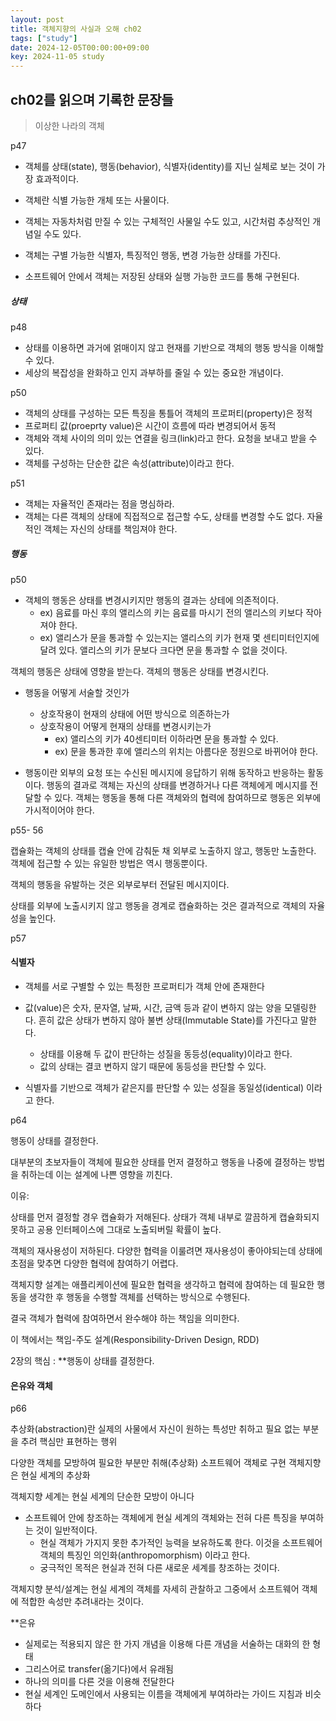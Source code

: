 ```yaml
---
layout: post
title: 객체지향의 사실과 오해 ch02
tags: ["study"]
date: 2024-12-05T00:00:00+09:00
key: 2024-11-05 study
---
```


## ch02를 읽으며 기록한 문장들

> 이상한 나라의 객체

p47
- 객체를 상태(state), 행동(behavior), 식별자(identity)를 지닌 실체로 보는 것이 가장 효과적이다.

- 객체란 식별 가능한 개체 또는 사물이다.
- 객체는 자동차처럼 만질 수 있는 구체적인 사물일 수도 있고, 시간처럼 추상적인 개념일 수도 있다.
- 객체는 구별 가능한 식별자, 특징적인 행동, 변경 가능한 상태를 가진다.
- 소프트웨어 안에서 객체는 저장된 상태와 실행 가능한 코드를 통해 구현된다.


##### 상태

p48
- 상태를 이용하면 과거에 얽매이지 않고 현재를 기반으로 객체의 행동 방식을 이해할 수 있다.
- 세상의 복잡성을 완화하고 인지 과부하를 줄일 수 있는 중요한 개념이다.

p50
- 객체의 상태를 구성하는 모든 특징을 통틀어 객체의 프로퍼티(property)은 정적
- 프로퍼티 값(proeprty value)은 시간이 흐름에 따라 변경되어서 동적
- 객체와 객체 사이의 의미 있는 연결을 링크(link)라고 한다. 요청을 보내고 받을 수 있다.
- 객체를 구성하는 단순한 값은 속성(attribute)이라고 한다.

p51
- 객체는 자율적인 존재라는 점을 명심하라.
- 객체는 다른 객체의 상태에 직접적으로 접근할 수도, 상태를 변경할 수도 없다. 자율적인 객체는 자신의 상태를 책임져야 한다.


##### 행동

p50

- 객체의 행동은 상태를 변경시키지만 행동의 결과는 상테에 의존적이다.
    - ex) 음료를 마신 후의 앨리스의 키는 음료를 마시기 전의 앨리스의 키보다 작아져야 한다.
    - ex) 앨리스가 문을 통과할 수 있는지는 앨리스의 키가 현재 몇 센티미터인지에 달려 있다. 앨리스의 키가 문보다 크다면 문을 통과할 수 없을 것이다.

객체의 행동은 상태에 영향을 받는다.
객체의 행동은 상태를 변경시킨다.


- 행동을 어떻게 서술할 것인가
    - 상호작용이 현재의 상태에 어떤 방식으로 의존하는가
    - 상호작용이 어떻게 현재의 상태를 변경시키는가
        - ex) 앨리스의 키가 40센티미터 이하라면 문을 통과할 수 있다.
        - ex) 문을 통과한 후에 앨리스의 위치는 아름다운 정원으로 바뀌어야 한다.


- 행동이란 외부의 요청 또는 수신된 메시지에 응답하기 위해 동작하고 반응하는 활동이다. 행동의 결과로 객체는 자신의 상태를 변경하거나 다른 객체에게 메시지를 전달할 수 있다. 객체는 행동을 통해 다른 객체와의 협력에 참여하므로 행동은 외부에 가시적이어야 한다.

p55- 56

캡슐화는 객체의 상태를 캡슐 안에 감춰둔 채 외부로 노출하지 않고, 행동만 노출한다. 객체에 접근할 수 있는 유일한 방법은 역시 행동뿐이다.

객체의 행동을 유발하는 것은 외부로부터 전달된 메시지이다.

상태를 외부에 노출시키지 않고 행동을 경계로 캡슐화하는 것은 결과적으로 객체의 자율성을 높인다.


p57
#### 식별자

- 객체를 서로 구별할 수 있는 특정한 프로퍼티가 객체 안에 존재한다

- 값(value)은 숫자, 문자열, 날짜, 시간, 금액 등과 같이 변하지 않는 양을 모델링한다. 흔히 값은 상태가 변하지 않아 불변 상태(Immutable State)를 가진다고 말한다.
    - 상태를 이용해 두 값이 판단하는 성질을 동등성(equality)이라고 한다.
    - 값의 상태는 결코 변하지 않기 때문에 동등성을 판단할 수 있다.


- 식별자를 기반으로 객체가 같은지를 판단할 수 있는 성질을 동일성(identical) 이라고 한다.



p64

행동이 상태를 결정한다.

대부분의 초보자들이 객체에 필요한 상태를 먼저 결정하고 행동을 나중에 결정하는 방법을 취하는데 이는 설계에 나쁜 영향을 끼친다.

이유:

상태를 먼저 결정할 경우 캡슐화가 저해된다. 상태가 객체 내부로 깔끔하게 캡슐화되지 못하고 공용 인터페이스에 그대로 노출되버릴 확률이 높다.

객체의 재사용성이 저하된다. 다양한 협력을 이룰려면 재사용성이 좋아야되는데 상태에 초점을 맞추면 다양한 협력에 참여하기 어렵다.


객체지향 설계는 애플리케이션에 필요한 협력을 생각하고 협력에 참여하는 데 필요한 행동을 생각한 후 행동을 수행할 객체를 선택하는 방식으로 수행된다.

결국 객체가 협력에 참여하면서 완수해야 하는 책임을 의미한다.

이 책에서는 책임-주도 설계(Responsibility-Driven Design, RDD)

2장의 핵심 : **행동이 상태를 결정한다.

#### 은유와 객체

p66

추상화(abstraction)란 실제의 사물에서 자신이 원하는 특성만 취하고 필요 없는 부분을 추려 핵심만 표현하는 행위

다양한 객체를 모방하여 필요한 부분만 취해(추상화) 소프트웨어 객체로 구현
객체지향은 현실 세계의 추상화

객체지향 세계는 현실 세계의 단순한 모방이 아니다

- 소프트웨어 안에 창조하는 객체에게 현실 세계의 객체와는 전혀 다른 특징을 부여하는 것이 일반적이다.
    - 현실 객체가 가지지 못한 추가적인 능력을 보유하도록 한다.
      이것을 소프트웨어 객체의 특징인 의인화(anthropomorphism) 이라고 한다.
    * 궁극적인 목적은 현실과 전혀 다른 새로운 세계를 창조하는 것이다.

객체지향 분석/설계는 현실 세계의 객체를 자세히 관찰하고 그중에서 소프트웨어 객체에 적합한 속성만 추려내라는 것이다.

**은유
- 실제로는 적용되지 않은 한 가지 개념을 이용해 다른 개념을 서술하는 대화의 한 형태
- 그리스어로 transfer(옮기다)에서 유래됨
- 하나의 의미를 다른 것을 이용해 전달한다
- 현실 세계인 도메인에서 사용되는 이름을 객체에게 부여하라는 가이드 지침과 비슷하다



